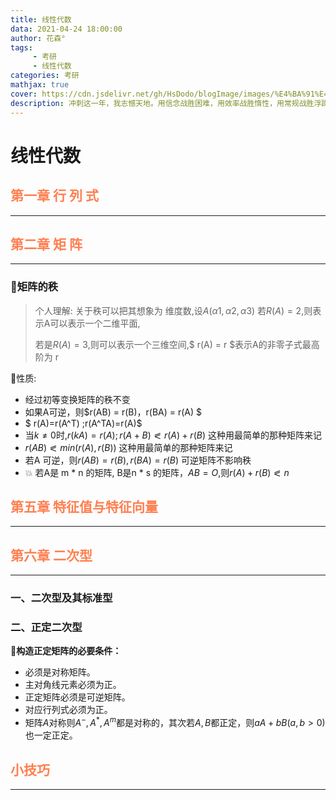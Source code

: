 ```yaml
---
title: 线性代数
data: 2021-04-24 18:00:00
author: 花森°
tags: 
     - 考研
     - 线性代数
categories: 考研 
mathjax: true
cover: https://cdn.jsdelivr.net/gh/HsDodo/blogImage/images/%E4%BA%91%E4%B8%AD%E5%A3%81%E7%BA%B8.jpg
description: 冲刺这一年，我志憾天地。用信念战胜困难，用效率战胜惰性，用常规战胜浮躁。激情似火，心静如水。全力拼搏每一天，专注高效每一节，聚精会神每一分。付出非常之努力，收获非常之进步。冲刺这一年，决胜这一生;冲刺这一年，幸福八十年;冲刺这一年，全家尽欢颜!
---
```


# 线性代数

## <font color='#ff7f50'>第一章 行  列  式</font>

-----



## <font color='#ff7f50'>第二章 矩	 阵 </font>
----
### 💫矩阵的秩

> 个人理解: 关于秩可以把其想象为 维度数,设$A(α1,α2,α3)$ 若$R(A) =2$,则表示A可以表示一个二维平面,
>
> 若是$R(A)=3$,则可以表示一个三维空间,$ r(A) = r $表示A的非零子式最高阶为 r

 🍖性质:

- 经过初等变换矩阵的秩不变
- 如果A可逆，则$r(AB) = r(B)，r(BA) = r(A) $
- $ r(A)=r(A^T) ;r(A^TA)=r(A)$   
- 当$k\ne0$时,$r(kA)=r(A);r(A+B)\eqslantless r(A)+r(B)$    这种用最简单的那种矩阵来记
- $r(AB) \eqslantless min(r(A),r(B))$  这种用最简单的那种矩阵来记
- 若A 可逆，则$r(AB) = r(B) ,r(BA)=r(B)$  可逆矩阵不影响秩
- 💥 若A是 m * n 的矩阵, B是n * s 的矩阵，$AB= O$,则$r(A)+r(B)\eqslantless n$

##  <font color='#ff7f50'>第五章 特征值与特征向量</font>

----













## <font color='#ff7f50'>第六章 二次型</font>

----

### 一、二次型及其标准型

### 二、正定二次型

💫__构造正定矩阵的必要条件：__

- 必须是对称矩阵。
- 主对角线元素必须为正。
- 正定矩阵必须是可逆矩阵。
- 对应行列式必须为正。
- 矩阵$A$对称则$A^-,A^*,A^m$都是对称的，其次若$A,B$都正定，则$aA+bB (a,b>0)$也一定正定。





 ## <font color='#ff7f50'>小技巧</font>

---

